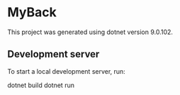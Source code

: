 # MyBack

This project was generated using dotnet version 9.0.102.

## Development server

To start a local development server, run:

dotnet build
dotnet run
